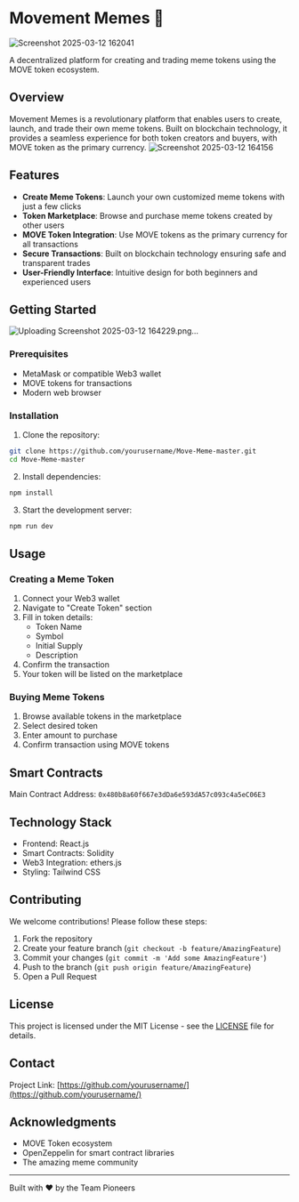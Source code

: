 # Movement Memes  🚀
![Screenshot 2025-03-12 162041](https://github.com/user-attachments/assets/81f8a0e2-bf58-4255-8ce6-f74eac71080b)

A decentralized platform for creating and trading meme tokens using the MOVE token ecosystem.

## Overview

Movement Memes is a revolutionary platform that enables users to create, launch, and trade their own meme tokens. Built on blockchain technology, it provides a seamless experience for both token creators and buyers, with MOVE token as the primary currency.
![Screenshot 2025-03-12 164156](https://github.com/user-attachments/assets/1355db8f-45d3-4c53-b9e5-d4298c22b7d2)

## Features

- **Create Meme Tokens**: Launch your own customized meme tokens with just a few clicks
- **Token Marketplace**: Browse and purchase meme tokens created by other users
- **MOVE Token Integration**: Use MOVE tokens as the primary currency for all transactions
- **Secure Transactions**: Built on blockchain technology ensuring safe and transparent trades
- **User-Friendly Interface**: Intuitive design for both beginners and experienced users

## Getting Started
![Uploading Screenshot 2025-03-12 164229.png…]()

### Prerequisites

- MetaMask or compatible Web3 wallet
- MOVE tokens for transactions
- Modern web browser

### Installation

1. Clone the repository:
```bash
git clone https://github.com/yourusername/Move-Meme-master.git
cd Move-Meme-master
```

2. Install dependencies:
```bash
npm install
```

3. Start the development server:
```bash
npm run dev
```

## Usage

### Creating a Meme Token

1. Connect your Web3 wallet
2. Navigate to "Create Token" section
3. Fill in token details:
   - Token Name
   - Symbol
   - Initial Supply
   - Description
4. Confirm the transaction
5. Your token will be listed on the marketplace

### Buying Meme Tokens

1. Browse available tokens in the marketplace
2. Select desired token
3. Enter amount to purchase
4. Confirm transaction using MOVE tokens

## Smart Contracts

Main Contract Address: `0x480b8a60f667e3dDa6e593dA57c093c4a5eC06E3`

## Technology Stack

- Frontend: React.js
- Smart Contracts: Solidity
- Web3 Integration: ethers.js
- Styling: Tailwind CSS

## Contributing

We welcome contributions! Please follow these steps:

1. Fork the repository
2. Create your feature branch (`git checkout -b feature/AmazingFeature`)
3. Commit your changes (`git commit -m 'Add some AmazingFeature'`)
4. Push to the branch (`git push origin feature/AmazingFeature`)
5. Open a Pull Request

## License

This project is licensed under the MIT License - see the [LICENSE](LICENSE) file for details.

## Contact

Project Link: [https://github.com/yourusername/](https://github.com/yourusername/)

## Acknowledgments

- MOVE Token ecosystem
- OpenZeppelin for smart contract libraries
- The amazing meme community

---

Built with ❤️ by the Team Pioneers 
